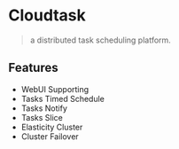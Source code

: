 # Cloudtask

> a distributed task scheduling platform. 

## Features
  
* WebUI Supporting
* Tasks Timed Schedule
* Tasks Notify
* Tasks Slice
* Elasticity Cluster
* Cluster Failover
